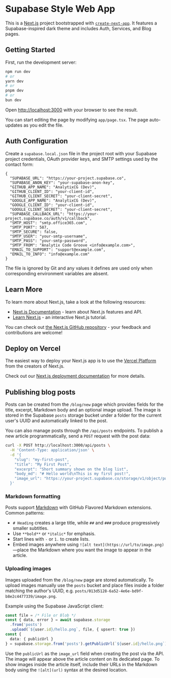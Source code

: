 # Supabase Style Web App

This is a [Next.js](https://nextjs.org) project bootstrapped with [`create-next-app`](https://nextjs.org/docs/app/api-reference/cli/create-next-app). It features a Supabase-inspired dark theme and includes Auth, Services, and Blog pages.

## Getting Started

First, run the development server:

```bash
npm run dev
# or
yarn dev
# or
pnpm dev
# or
bun dev
```

Open [http://localhost:3000](http://localhost:3000) with your browser to see the result.

You can start editing the page by modifying `app/page.tsx`. The page auto-updates as you edit the file.

## Auth Configuration

Create a `supabase.local.json` file in the project root with your Supabase project credentials, OAuth provider keys, and SMTP settings used by the contact form:

```
{
  "SUPABASE_URL": "https://your-project.supabase.co",
  "SUPABASE_ANON_KEY": "your-supabase-anon-key",
  "GITHUB_APP_NAME": "AnalytixCG (Dev)",
  "GITHUB_CLIENT_ID": "your-client-id",
  "GITHUB_CLIENT_SECRET": "your-client-secret",
  "GOOGLE_APP_NAME": "AnalytixCG (Dev)",
  "GOOGLE_CLIENT_ID": "your-client-id",
  "GOOGLE_CLIENT_SECRET": "your-client-secret",
  "SUPABASE_CALLBACK_URL": "https://your-project.supabase.co/auth/v1/callback",
  "SMTP_HOST": "smtp.office365.com",
  "SMTP_PORT": 587,
  "SMTP_SECURE": false,
  "SMTP_USER": "your-smtp-username",
  "SMTP_PASS": "your-smtp-password",
  "SMTP_FROM": "Analytix Code Groove <info@example.com>",
  "EMAIL_TO_SUPPORT": "support@example.com",
  "EMAIL_TO_INFO": "info@example.com"
}
```

The file is ignored by Git and any values it defines are used only when corresponding environment variables are absent.

## Learn More

To learn more about Next.js, take a look at the following resources:

- [Next.js Documentation](https://nextjs.org/docs) - learn about Next.js features and API.
- [Learn Next.js](https://nextjs.org/learn) - an interactive Next.js tutorial.

You can check out [the Next.js GitHub repository](https://github.com/vercel/next.js) - your feedback and contributions are welcome!

## Deploy on Vercel

The easiest way to deploy your Next.js app is to use the [Vercel Platform](https://vercel.com/new?utm_medium=default-template&filter=next.js&utm_source=create-next-app&utm_campaign=create-next-app-readme) from the creators of Next.js.

Check out our [Next.js deployment documentation](https://nextjs.org/docs/app/building-your-application/deploying) for more details.

## Publishing blog posts

Posts can be created from the `/blog/new` page which provides fields for the title, excerpt, Markdown body and an optional image upload. The image is stored in the Supabase `posts` storage bucket under a folder for the current user's UUID and automatically linked to the post.

You can also manage posts through the `/api/posts` endpoints. To publish a new article programmatically, send a `POST` request with the post data:

```bash
curl -X POST http://localhost:3000/api/posts \
  -H 'Content-Type: application/json' \
  -d '{
    "slug": "my-first-post",
    "title": "My First Post",
    "excerpt": "Short summary shown on the blog list",
    "body_md": "# Hello world\nThis is my first post!",
    "image_url": "https://your-project.supabase.co/storage/v1/object/public/posts/<user-id>/hello.png"
  }'
```

### Markdown formatting

Posts support [Markdown](https://www.markdownguide.org/basic-syntax/) with GitHub Flavored Markdown extensions. Common patterns:

- `# Heading` creates a large title, while `##` and `###` produce progressively smaller subtitles.
- Use `**bold**` or `*italic*` for emphasis.
- Start lines with `-` or `1.` to create lists.
- Embed images anywhere using `![alt text](https://url/to/image.png)`—place the Markdown where you want the image to appear in the article.

### Uploading images

Images uploaded from the `/blog/new` page are stored automatically. To upload images manually use the `posts` bucket and place files inside a folder matching the author's UUID, e.g. `posts/013d5128-6a52-4e6e-bd9f-b8e2c4477339/image.png`.

Example using the Supabase JavaScript client:

```ts
const file = /* File or Blob */
const { data, error } = await supabase.storage
  .from('posts')
  .upload(`${user.id}/hello.png`, file, { upsert: true })
const {
  data: { publicUrl }
} = supabase.storage.from('posts').getPublicUrl(`${user.id}/hello.png`)
```

Use the `publicUrl` as the `image_url` field when creating the post via the API. The image will appear above the article content on its dedicated page.
To show images inside the article itself, include their URLs in the Markdown body using the `![alt](url)` syntax at the desired location.
